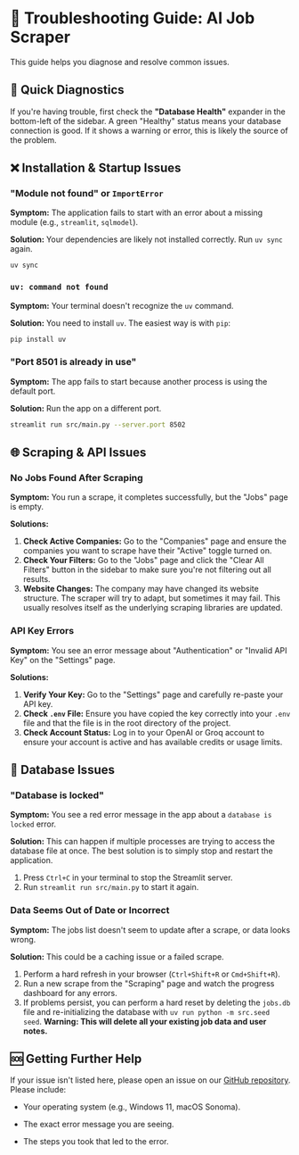 # 🔧 Troubleshooting Guide: AI Job Scraper

This guide helps you diagnose and resolve common issues.

## 🚨 Quick Diagnostics

If you're having trouble, first check the **"Database Health"** expander in the bottom-left of the sidebar. A green "Healthy" status means your database connection is good. If it shows a warning or error, this is likely the source of the problem.

## ❌ Installation & Startup Issues

### "Module not found" or `ImportError`

**Symptom:** The application fails to start with an error about a missing module (e.g., `streamlit`, `sqlmodel`).

**Solution:** Your dependencies are likely not installed correctly. Run `uv sync` again.

```bash
uv sync
```

### `uv: command not found`

**Symptom:** Your terminal doesn't recognize the `uv` command.

**Solution:** You need to install `uv`. The easiest way is with `pip`:

```bash
pip install uv
```

### "Port 8501 is already in use"

**Symptom:** The app fails to start because another process is using the default port.

**Solution:** Run the app on a different port.

```bash
streamlit run src/main.py --server.port 8502
```

## 🌐 Scraping & API Issues

### No Jobs Found After Scraping

**Symptom:** You run a scrape, it completes successfully, but the "Jobs" page is empty.

**Solutions:**

1. **Check Active Companies:** Go to the "Companies" page and ensure the companies you want to scrape have their "Active" toggle turned on.
2. **Check Your Filters:** Go to the "Jobs" page and click the "Clear All Filters" button in the sidebar to make sure you're not filtering out all results.
3. **Website Changes:** The company may have changed its website structure. The scraper will try to adapt, but sometimes it may fail. This usually resolves itself as the underlying scraping libraries are updated.

### API Key Errors

**Symptom:** You see an error message about "Authentication" or "Invalid API Key" on the "Settings" page.

**Solutions:**

1. **Verify Your Key:** Go to the "Settings" page and carefully re-paste your API key.
2. **Check `.env` File:** Ensure you have copied the key correctly into your `.env` file and that the file is in the root directory of the project.
3. **Check Account Status:** Log in to your OpenAI or Groq account to ensure your account is active and has available credits or usage limits.

## 💾 Database Issues

### "Database is locked"

**Symptom:** You see a red error message in the app about a `database is locked` error.

**Solution:** This can happen if multiple processes are trying to access the database file at once. The best solution is to simply stop and restart the application.

1. Press `Ctrl+C` in your terminal to stop the Streamlit server.
2. Run `streamlit run src/main.py` to start it again.

### Data Seems Out of Date or Incorrect

**Symptom:** The jobs list doesn't seem to update after a scrape, or data looks wrong.

**Solution:** This could be a caching issue or a failed scrape.

1. Perform a hard refresh in your browser (`Ctrl+Shift+R` or `Cmd+Shift+R`).
2. Run a new scrape from the "Scraping" page and watch the progress dashboard for any errors.
3. If problems persist, you can perform a hard reset by deleting the `jobs.db` file and re-initializing the database with `uv run python -m src.seed seed`. **Warning: This will delete all your existing job data and user notes.**

## 🆘 Getting Further Help

If your issue isn't listed here, please open an issue on our [GitHub repository](https://github.com/BjornMelin/ai-job-scraper/issues). Please include:

* Your operating system (e.g., Windows 11, macOS Sonoma).

* The exact error message you are seeing.

* The steps you took that led to the error.

